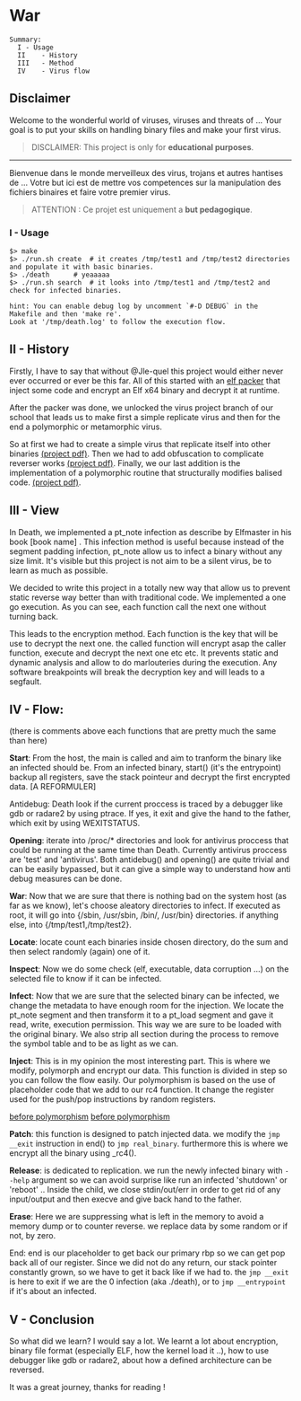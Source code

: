 ﻿# War

```
Summary:
  I	- Usage
  II	- History
  III	- Method
  IV	- Virus flow
```

## Disclaimer

Welcome to the wonderful world of viruses, viruses and threats of <insert random anti-virus software> ...
Your goal is to put your skills on handling binary files and make your first virus.
> DISCLAIMER: This project is only for **educational purposes**.

---

Bienvenue dans le monde merveilleux des virus, trojans et autres hantises de <Insert random antiVirus software> ...
Votre but ici est de mettre vos competences sur la manipulation des fichiers binaires et faire votre premier virus.
> ATTENTION : Ce projet est uniquement a **but pedagogique**.


### I - Usage

```shell
$> make
$> ./run.sh create	# it creates /tmp/test1 and /tmp/test2 directories and populate it with basic binaries.
$> ./death		# yeaaaaa
$> ./run.sh search	# it looks into /tmp/test1 and /tmp/test2 and check for infected binaries.

hint: You can enable debug log by uncomment `#-D DEBUG` in the Makefile and then 'make re'.
Look at '/tmp/death.log' to follow the execution flow.
```

## II - History


Firstly, I have to say that without @Jle-quel this project would either never ever occurred or ever be this far.
All of this started with an [elf packer](https://github.com/DjeDt/woody_woodpacker/) that inject some code and encrypt an Elf x64 binary and decrypt it at runtime.

After the packer was done, we unlocked the virus project branch of our school that leads us to make first a simple replicate virus and then for the end a polymorphic or metamorphic virus.

So at first we had to create a simple virus that replicate itself into other binaries [(project pdf)](docs/1_Famine.fr.pdf).
Then we had to add obfuscation to complicate reverser works [(project pdf)](docs/2_Pestilence.fr.pdf).
Finally, we our last addition is the implementation of a polymorphic routine that structurally modifies balised code. [(project pdf)](docs/4_Death.fr.pdf).

## III - View

In Death, we implemented a pt_note infection as describe by Elfmaster in his book [book name] .
This infection method is useful because instead of the segment padding infection, pt_note allow us to infect a binary without any size limit.
It's visible but this project is not aim to be a silent virus, be to learn as much as possible.

We decided to write this project in a totally new way that allow us to prevent static reverse way better than with traditional code. We implemented a one go execution. As you can see, each function call the next one without turning back.

This leads to the encryption method. Each function is the key that will be use to decrypt the next one. the called function will encrypt asap the caller function, execute and decrypt the next one etc etc. It prevents static and dynamic analysis and allow to do marlouteries during the execution. Any software breakpoints will break the decryption key and will leads to a segfault.


## IV - Flow:

(there is comments above each functions that are pretty much the same than here)

**Start**: From the host, the main is called and aim to tranform the binary like an infected should be. From an infected binary, start() (it's the entrypoint) backup all registers, save the stack pointeur and decrypt the first encrypted data. [A REFORMULER]

Antidebug:	Death look if the current proccess is traced by a debugger like gdb or radare2 by using ptrace.
			If yes, it exit and give the hand to the father, which exit by using WEXITSTATUS.

**Opening**:	iterate into /proc/* directories and look for antivirus proccess that could be running at the same time than Death. Currently antivirus proccess are 'test' and 'antivirus'. Both antidebug() and opening() are quite trivial and can be easily bypassed, but it can give a simple way to understand how anti debug measures can be done.

**War**: Now that we are sure that there is nothing bad on the system host (as far as we know), let's choose aleatory directories to infect. If executed as root, it will go into {/sbin, /usr/sbin, /bin/, /usr/bin} directories. if anything else, into {/tmp/test1,/tmp/test2}.

**Locate**: locate count each binaries inside chosen directory, do the sum and then select randomly (again) one of it.

**Inspect**: Now we do some check (elf, executable, data corruption ...) on the selected file to know if it can be infected.

**Infect**: Now that we are sure that the selected binary can be infected, we change the metadata to have enough room for the injection. We locate the pt_note segment and then transform it to a pt_load segment and gave it read, write, execution permission. This way we are sure to be loaded with the original binary. We also strip all section during the process to remove the symbol table and to be as light as we can.

**Inject**: This is in my opinion the most interesting part. This is where we modify, polymorph and encrypt our data. This function is divided in step so you can follow the flow easily. Our polymorphism is based on the use of placeholder code that we add to our rc4 function. It change the register used for the push/pop instructions by random registers.

[before polymorphism](docs/before_poly.png)
[before polymorphism](docs/after_poly.png)


**Patch**: this function is designed to patch injected data. we modify the `jmp __exit` instruction in end() to `jmp real_binary`. furthermore this is where we encrypt all the binary using _rc4().

**Release**: is dedicated to replication. we run the newly infected binary with `--help` argument so we can avoid surprise like run an infected 'shutdown' or 'reboot' .. Inside the child, we close stdin/out/err in order to get rid of any input/output and then execve and give back hand to the father.

**Erase**: Here we are suppressing what is left in the memory to avoid a memory dump or to counter reverse. we replace data by some random or if not, by zero.

End: end is our placeholder to get back our primary rbp so we can get pop back all of our register. Since we did not do any return, our stack pointer constantly grown, so we have to get it back like if we had to. the `jmp __exit` is here to exit if we are the 0 infection (aka ./death), or to `jmp __entrypoint` if it's about an infected.

## V - Conclusion

So what did we learn? I would say a lot.
We learnt a lot about encryption, binary file format (especially ELF, how the kernel load it ..), how to use debugger like gdb or radare2, about how a defined architecture can be reversed.

It was a great journey, thanks for reading !
